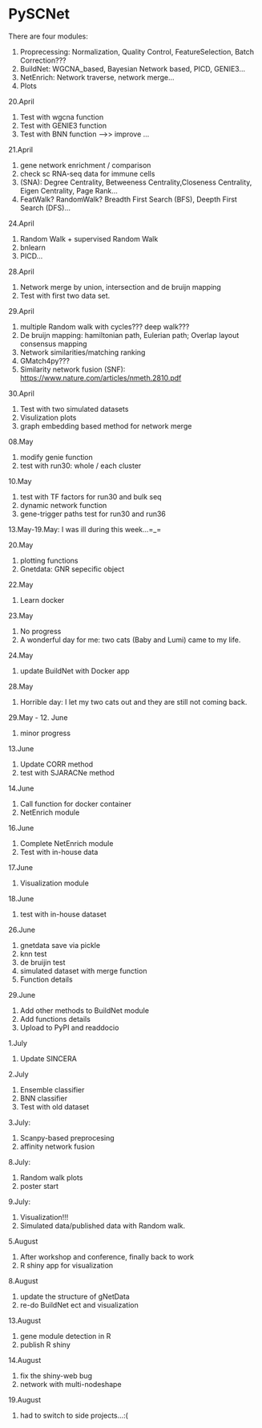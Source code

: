 # PySCNet
There are four modules:
1) Proprecessing: Normalization, Quality Control, FeatureSelection, Batch Correction???
2) BuildNet: WGCNA_based, Bayesian Network based, PICD, GENIE3...
3) NetEnrich: Network traverse, network merge...
4) Plots

20.April
1) Test with wgcna function
2) Test with GENIE3 function
3) Test with BNN function -->> improve
...

21.April
1) gene network enrichment / comparison
2) check sc RNA-seq data for immune cells
3) (SNA): Degree Centrality, Betweeness Centrality,Closeness Centrality, Eigen Centrality, Page Rank...
4) FeatWalk? RandomWalk? Breadth First Search (BFS), Deepth First Search (DFS)...

24.April
1) Random Walk + supervised Random Walk
2) bnlearn
3) PICD...

28.April
1) Network merge by union, intersection and de bruijn mapping
2) Test with first two data set.

29.April
1) multiple Random walk with cycles??? deep walk???
2) De bruijn mapping: hamiltonian path, Eulerian path; Overlap layout consensus mapping
3) Network similarities/matching ranking
4) GMatch4py???
5) Similarity network fusion (SNF): https://www.nature.com/articles/nmeth.2810.pdf

30.April
1) Test with two simulated datasets
2) Visulization plots
3) graph embedding based method for network merge

08.May
1) modify genie function
2) test with run30: whole / each cluster

10.May
1) test with TF factors for run30 and bulk seq
2) dynamic network function
3) gene-trigger paths test for run30 and run36

13.May-19.May: I was ill during this week...=_=

20.May
1) plotting functions
2) Gnetdata: GNR sepecific object

22.May
1) Learn docker

23.May
1) No progress
2) A wonderful day for me: two cats (Baby and Lumi) came to my life.

24.May
1) update BuildNet with Docker app

28.May
1) Horrible day: I let my two cats out and they are still not coming back.

29.May - 12. June
1) minor progress

13.June
1) Update CORR method
2) test with SJARACNe method

14.June
1) Call function for docker container
2) NetEnrich module

16.June
1) Complete NetEnrich module
2) Test with in-house data

17.June
1) Visualization module

18.June
1) test with in-house dataset

26.June
1) gnetdata save via pickle
2) knn test
3) de bruijin test
4) simulated dataset with merge function
5) Function details

29.June
1) Add other methods to BuildNet module
2) Add functions details
3) Upload to PyPI and readdocio

1.July
1) Update SINCERA

2.July
1) Ensemble classifier
2) BNN classifier
3) Test with old dataset

3.July:
1) Scanpy-based preprocesing
2) affinity network fusion

8.July:
1) Random walk plots
2) poster start

9.July:
1) Visualization!!!
2) Simulated data/published data with Random walk.

5.August
1) After workshop and conference, finally back to work
2) R shiny app for visualization

8.August
1) update the structure of gNetData
2) re-do BuildNet ect and visualization

13.August
1) gene module detection in R
2) publish R shiny

14.August
1) fix the shiny-web bug
2) network with multi-nodeshape

19.August
1) had to switch to side projects...:(

